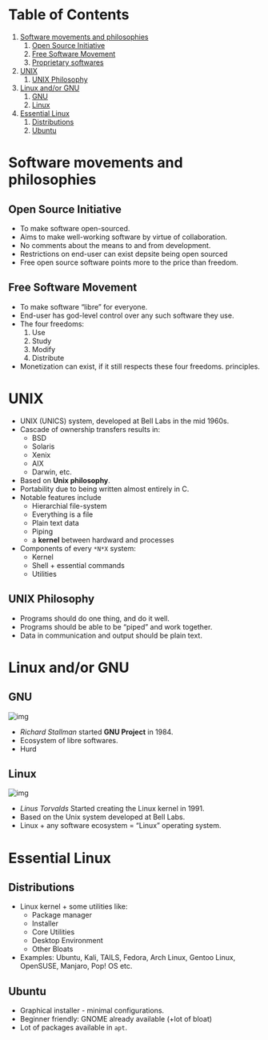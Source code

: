 # Table of Contents

1.  [Software movements and philosophies](#org4ccec5c)
    1.  [Open Source Initiative](#org1b0b1dc)
    2.  [Free Software Movement](#org3896d22)
    3.  [Proprietary softwares](#orga458d48)
2.  [UNIX](#org603eae4)
    1.  [UNIX Philosophy](#orgce9d735)
3.  [Linux and/or GNU](#org7551ed2)
    1.  [GNU](#org96167eb)
    2.  [Linux](#orge8c5957)
4.  [Essential Linux](#org776f265)
    1.  [Distributions](#org8807cdf)
    2.  [Ubuntu](#orge3ef540)

<a id="org4ccec5c"></a>

# Software movements and philosophies

<a id="org1b0b1dc"></a>

## Open Source Initiative

- To make software open-sourced.
- Aims to make well-working software by virtue of collaboration.
- No comments about the means to and from development.
- Restrictions on end-user can exist depsite being open sourced
- Free open source software points more to the price than freedom.

<a id="org3896d22"></a>

## Free Software Movement

- To make software &ldquo;libre&rdquo; for everyone.
- End-user has god-level control over any such software they use.
- The four freedoms:
  1.  Use
  2.  Study
  3.  Modify
  4.  Distribute
- Monetization can exist, if it still respects these four freedoms.
  principles.
  

<a id="org603eae4"></a>

# UNIX

- UNIX (UNICS) system, developed at Bell Labs in the mid 1960s.
- Cascade of ownership transfers results in:
  - BSD
  - Solaris
  - Xenix
  - AIX
  - Darwin, etc.
- Based on **Unix philosophy**.
- Portability due to being written almost entirely in C.
- Notable features include
  - Hierarchial file-system
  - Everything is a file
  - Plain text data
  - Piping
  - a **kernel** between hardward and processes
- Components of every `*N*X` system:
  - Kernel
  - Shell + essential commands
  - Utilities

<a id="orgce9d735"></a>

## UNIX Philosophy

- Programs should do one thing, and do it well.
- Programs should be able to be &ldquo;piped&rdquo; and work together.
- Data in communication and output should be plain text.

<a id="org7551ed2"></a>

# Linux and/or GNU

<a id="org96167eb"></a>

## GNU

![img](./images/stallman.png)

- _Richard Stallman_ started **GNU Project** in 1984.
- Ecosystem of libre softwares.
- Hurd

<a id="orge8c5957"></a>

## Linux

![img](./images/linus.jpg)

- _Linus Torvalds_ Started creating the Linux kernel in 1991.
- Based on the Unix system developed at Bell Labs.
- Linux + any software ecosystem = &ldquo;Linux&rdquo; operating system.

<a id="org776f265"></a>

# Essential Linux

<a id="org8807cdf"></a>

## Distributions

- Linux kernel + some utilities like:
  - Package manager
  - Installer
  - Core Utilities
  - Desktop Environment
  - Other Bloats
- Examples: Ubuntu, Kali, TAILS, Fedora, Arch Linux, Gentoo Linux, OpenSUSE,
  Manjaro, Pop! OS etc.

<a id="orge3ef540"></a>

## Ubuntu

- Graphical installer - minimal configurations.
- Beginner friendly: GNOME already available (+lot of bloat)
- Lot of packages available in `apt`.